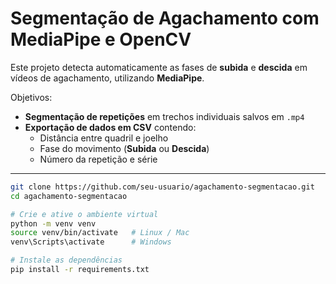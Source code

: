 # Segmentação de Agachamento com MediaPipe e OpenCV

Este projeto detecta automaticamente as fases de **subida** e **descida** em vídeos de agachamento, utilizando **MediaPipe**.

Objetivos:
- **Segmentação de repetições** em trechos individuais salvos em `.mp4`
- **Exportação de dados em CSV** contendo:
  - Distância entre quadril e joelho  
  - Fase do movimento (**Subida** ou **Descida**)  
  - Número da repetição e série  

---

```bash
git clone https://github.com/seu-usuario/agachamento-segmentacao.git
cd agachamento-segmentacao

# Crie e ative o ambiente virtual
python -m venv venv
source venv/bin/activate   # Linux / Mac
venv\Scripts\activate      # Windows

# Instale as dependências
pip install -r requirements.txt
